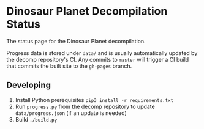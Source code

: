 # Dinosaur Planet Decompilation Status

The status page for the Dinosaur Planet decompilation.

Progress data is stored under `data/` and is usually automatically updated by the decomp repository's CI. Any commits to `master` will trigger a CI build that commits the built site to the `gh-pages` branch.

## Developing
1. Install Python prerequisites `pip3 install -r requirements.txt`
2. Run `progress.py` from the decomp repository to update `data/progress.json` (if an update is needed)
3. Build `./build.py`
